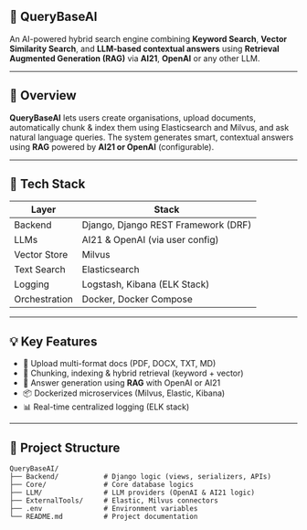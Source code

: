 ## 🚀 QueryBaseAI

An AI-powered hybrid search engine combining **Keyword Search**, **Vector Similarity Search**, and **LLM-based contextual answers** using **Retrieval Augmented Generation (RAG)** via **AI21**, **OpenAI** or any other LLM.

---

## 🧠 Overview

**QueryBaseAI** lets users create organisations, upload documents, automatically chunk & index them using Elasticsearch and Milvus, and ask natural language queries. The system generates smart, contextual answers using **RAG** powered by **AI21 or OpenAI** (configurable).

---

## 🔧 Tech Stack

| Layer         | Stack                                  |
|---------------|----------------------------------------|
| Backend       | Django, Django REST Framework (DRF)    |
| LLMs          | AI21 & OpenAI (via user config)        |
| Vector Store  | Milvus                                 |
| Text Search   | Elasticsearch                          |
| Logging       | Logstash, Kibana (ELK Stack)           |
| Orchestration | Docker, Docker Compose                 |

---

## 💡 Key Features

- 📄 Upload multi-format docs (PDF, DOCX, TXT, MD)
- 🔗 Chunking, indexing & hybrid retrieval (keyword + vector)
- 🧠 Answer generation using **RAG** with OpenAI or AI21
- 📦 Dockerized microservices (Milvus, Elastic, Kibana)
- 📊 Real-time centralized logging (ELK stack)

---

## 📁 Project Structure

```
QueryBaseAI/
├── Backend/           # Django logic (views, serializers, APIs)
├── Core/              # Core database logics
├── LLM/               # LLM providers (OpenAI & AI21 logic)
├── ExternalTools/     # Elastic, Milvus connectors
├── .env               # Environment variables
└── README.md          # Project documentation
